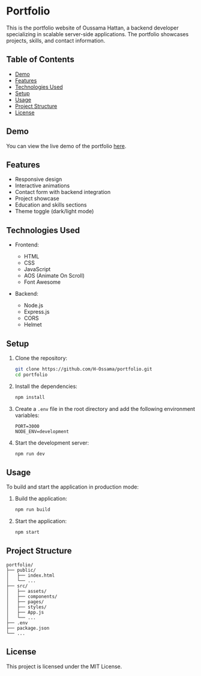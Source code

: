 # Portfolio

This is the portfolio website of Oussama Hattan, a backend developer specializing in scalable server-side applications. The portfolio showcases projects, skills, and contact information.

## Table of Contents

- [Demo](#demo)
- [Features](#features)
- [Technologies Used](#technologies-used)
- [Setup](#setup)
- [Usage](#usage)
- [Project Structure](#project-structure)
- [License](#license)

## Demo

You can view the live demo of the portfolio [here](https://yourwebsite.com).

## Features

- Responsive design
- Interactive animations
- Contact form with backend integration
- Project showcase
- Education and skills sections
- Theme toggle (dark/light mode)

## Technologies Used

- Frontend:
  - HTML
  - CSS
  - JavaScript
  - AOS (Animate On Scroll)
  - Font Awesome

- Backend:
  - Node.js
  - Express.js
  - CORS
  - Helmet

## Setup

1. Clone the repository:
   ```sh
   git clone https://github.com/H-Ossama/portfolio.git
   cd portfolio
   ```

2. Install the dependencies:
   ```sh
   npm install
   ```

3. Create a `.env` file in the root directory and add the following environment variables:
   ```
   PORT=3000
   NODE_ENV=development
   ```

4. Start the development server:
   ```sh
   npm run dev
   ```

## Usage

To build and start the application in production mode:

1. Build the application:
   ```sh
   npm run build
   ```

2. Start the application:
   ```sh
   npm start
   ```

## Project Structure

```
portfolio/
├── public/
│   ├── index.html
│   └── ...
├── src/
│   ├── assets/
│   ├── components/
│   ├── pages/
│   ├── styles/
│   ├── App.js
│   └── ...
├── .env
├── package.json
└── ...
```

## License

This project is licensed under the MIT License.